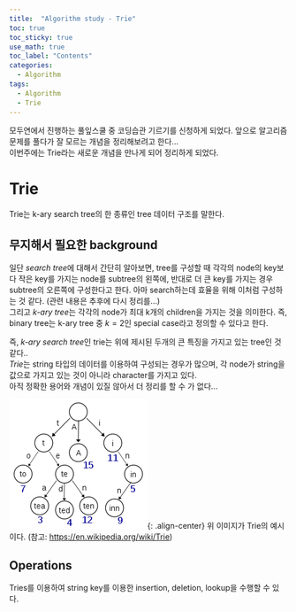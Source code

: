 ```yaml
---
title:  "Algorithm study - Trie"
toc: true
toc_sticky: true
use_math: true
toc_label: "Contents"
categories: 
  - Algorithm
tags:
  - Algorithm
  - Trie
---
```


모두연에서 진행하는 풀잎스쿨 중 코딩습관 기르기를 신청하게 되었다. 앞으로 알고리즘 문제를 풀다가 잘 모르는 개념을 정리해보려고 한다...   
이번주에는 Trie라는 새로운 개념을 만나게 되어 정리하게 되었다.   

# Trie
Trie는 k-ary search tree의 한 종류인 tree 데이터 구조를 말한다.   

## 무지해서 필요한 background
일단 *search tree*에 대해서 간단히 알아보면, 
tree를 구성할 때 각각의 node의 key보다 작은 key를 가지는 node를 subtree의 왼쪽에, 반대로 더 큰 key를 가지는 경우 subtree의 오른쪽에 구성한다고 한다. 아마 search하는데 효율을 위해 이처럼 구성하는 것 같다. (관련 내용은 추후에 다시 정리를...)   
그리고 *k-ary tree*는 각각의 node가 최대 k개의 children을 가지는 것을 의미한다. 즉, binary tree는 k-ary tree 중 $k=2$인 special case라고 정의할 수 있다고 한다. 

즉, *k-ary search tree*인 trie는 위에 제시된 두개의 큰 특징을 가지고 있는 tree인 것 같다..   
*Trie*는 string 타입의 데이터를 이용하여 구성되는 경우가 많으며, 각 node가 string을 값으로 가지고 있는 것이 아니라 character를 가지고 있다.   
아직 정확한 용어와 개념이 있질 않아서 더 정리를 할 수 가 없다...   


![Ref; Wikipedia](/imgs/041822_post/Trie_example.png){: .align-center}
위 이미지가 Trie의 예시이다. (참고: https://en.wikipedia.org/wiki/Trie)

## Operations
Tries를 이용하여 string key를 이용한 insertion, deletion, lookup을 수행할 수 있다.   
